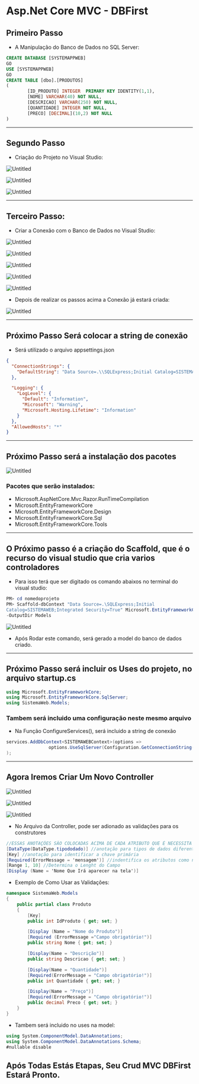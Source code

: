 # Asp.Net Core MVC  - DBFirst

## Primeiro Passo

- A Manipulação do Banco de Dados no SQL Server:

```sql
CREATE DATABASE [SYSTEMAPPWEB]
GO
USE [SYSTEMAPPWEB]
GO
CREATE TABLE [dbo].[PRODUTOS]
(
		[ID_PRODUTO] INTEGER  PRIMARY KEY IDENTITY(1,1),
		[NOME] VARCHAR(40) NOT NULL,
   		[DESCRICAO] VARCHAR(250) NOT NULL,
	  	[QUANTIDADE] INTEGER NOT NULL,
		[PRECO] [DECIMAL](10,2) NOT NULL
)
```

---

## Segundo Passo

- Criação do Projeto no Visual Studio:

![Untitled](.github/Untitled.png)

![Untitled](.github/Untitled%201.png)

![Untitled](.github/Untitled%202.png)

---

## Terceiro Passo:

- Criar a Conexão com o Banco de Dados no Visual Studio:

![Untitled](.github/Untitled%203.png)

![Untitled](.github/Untitled%204.png)

![Untitled](.github/Untitled%205.png)

![Untitled](.github/Untitled%206.png)

![Untitled](.github/Untitled%207.png)

- Depois de realizar os passos acima a Conexão já estará criada:

![Untitled](.github/Untitled%208.png)

---

## Próximo Passo Será colocar a string de conexão

- Será utilizado o arquivo appsettings.json

```json
{
  "ConnectionStrings": {
    "DefaultString": "Data Source=.\\SQLExpress;Initial Catalog=SISTEMAWEB;Integrated Security=True"
  },

  "Logging": {
    "LogLevel": {
      "Default": "Information",
      "Microsoft": "Warning",
      "Microsoft.Hosting.Lifetime": "Information"
    }
  },
  "AllowedHosts": "*"
}
```

---

## Próximo Passo será a instalação dos pacotes

![Untitled](.github/Untitled%209.png)

### Pacotes que serão instalados:

- Microsoft.AspNetCore.Mvc.Razor.RunTimeCompilation
- Microsoft.EntityFrameworkCore
- Microsoft.EntityFrameworkCore.Design
- Microsoft.EntityFrameworkCore.Sql
- Microsoft.EntityFrameworkCore.Tools

---

## O Próximo passo é a criação do Scaffold, que é o recurso do visual studio que cria varios controladores

- Para isso terá que ser digitado os comando abaixos no terminal do visual studio:

```powershell
PM> cd nomedoprojeto
PM> Scaffold-dbContext "Data Source=.\SQLExpress;Initial 
Catalog=SISTEMAWEB;Integrated Security=True" Microsoft.EntityFrameworkCore.SqlServer 
-OutputDir Models
```

![Untitled](.github/Untitled%2010.png)

- Após Rodar este comando, será gerado a model do banco de dados criado.

---

## Próximo Passo será incluir os Uses do projeto, no arquivo startup.cs

```csharp
using Microsoft.EntityFrameworkCore;
using Microsoft.EntityFrameworkCore.SqlServer;
using SistemaWeb.Models;
```

### Tambem será incluido uma configuração neste mesmo arquivo

- Na Função ConfigureServices(), será incluido a string de conexão

```csharp
services.AddDbContext<SISTEMAWEBContext>(options =>
                options.UseSqlServer(Configuration.GetConnectionString("DefaultString"))
);
```

---

## Agora Iremos Criar Um Novo Controller

![Untitled](.github/Untitled%2011.png)

![Untitled](.github/Untitled%2012.png)

![Untitled](.github/Untitled%2013.png)

- No Arquivo da Controller, pode ser adionado as validações para os construtores

```csharp
//ESSAS ANOTAÇÕES SÃO COLOCADAS ACIMA DE CADA ATRIBUTO QUE É NECESSITA
[DataType(DataType.tipododado)] //anotação para tipos de dados diferentes
[Key] //anotação para identificar a chave primária
[Required(ErrorMessage = 'mensagem')] //indentifica os atributos como não nulos
[Range 1, 10] //Determina o Lenght do Campo
[Display (Name = 'Nome Que Irá aparecer na tela')]
```

- Exemplo de Como Usar as Validações:

```csharp
namespace SistemaWeb.Models
{
    public partial class Produto
    {
        [Key]
        public int IdProduto { get; set; }

        [Display (Name = "Nome do Produto")]
        [Required (ErrorMessage ="Campo obrigatório!")]
        public string Nome { get; set; }

        [Display(Name = "Descrição")]
        public string Descricao { get; set; }

        [Display(Name = "Quantidade")]
        [Required(ErrorMessage = "Campo obrigatório!")]
        public int Quantidade { get; set; }

        [Display(Name = "Preço")]
        [Required(ErrorMessage = "Campo obrigatório!")]
        public decimal Preco { get; set; }
    }
}
```

- Tambem será incluido no uses na model:

```csharp
using System.ComponentModel.DataAnnotations;
using System.ComponentModel.DataAnnotations.Schema;
#nullable disable
```

## Após Todas Estás Etapas, Seu Crud MVC DBFirst Estará Pronto.
